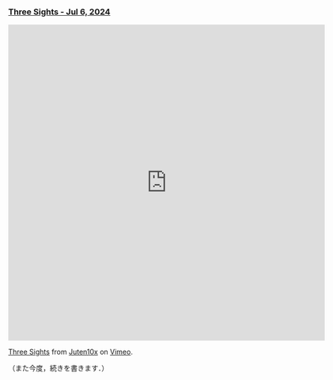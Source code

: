 ### [Three Sights - Jul 6, 2024](https://juten10x.github.io/note/three_sights_Jul-6-2024.html)

<iframe src="https://player.vimeo.com/video/930897439?h=f32a7c7c8d" width="640" height="640" frameborder="0" allow="autoplay; fullscreen; picture-in-picture" allowfullscreen></iframe>
<p><a href="https://vimeo.com/930897439">Three Sights</a> from <a href="https://vimeo.com/juten10x">Juten10x</a> on <a href="https://vimeo.com">Vimeo</a>.</p>

（また今度，続きを書きます．）
